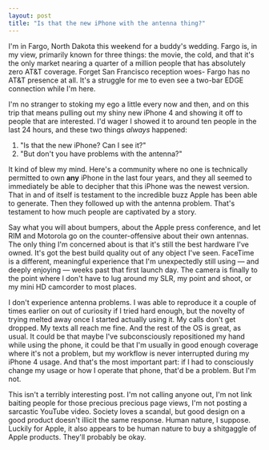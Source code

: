 ```yaml
---
layout: post
title: "Is that the new iPhone with the antenna thing?"
---
```


I'm in Fargo, North Dakota this weekend for a buddy's wedding. Fargo is, in my view, primarily known for three things: the movie, the cold, and that it's the only market nearing a quarter of a million people that has absolutely zero AT&T coverage. Forget San Francisco reception woes- Fargo has no AT&T presence at all. It's a struggle for me to even see a two-bar EDGE connection while I'm here.

I'm no stranger to stoking my ego a little every now and then, and on this trip that means pulling out my shiny new iPhone 4 and showing it off to people that are interested. I'd wager I showed it to around ten people in the last 24 hours, and these two things *always* happened:

1. "Is that the new iPhone? Can I see it?"
2. "But don't you have problems with the antenna?"

It kind of blew my mind. Here's a community where no one is technically permitted to own **any** iPhone in the last four years, and they all seemed to immediately be able to decipher that this iPhone was the newest version. That in and of itself is testament to the incredible buzz Apple has been able to generate. Then they followed up with the antenna problem. That's testament to how much people are captivated by a story.

Say what you will about bumpers, about the Apple press conference, and let RIM and Motorola go on the counter-offensive about their own antennas. The only thing I'm concerned about is that it's still the best hardware I've owned. It's got the best build quality out of any object I've seen. FaceTime is a different, meaningful experience that I'm unexpectedly still using — and deeply enjoying — weeks past that first launch day. The camera is finally to the point where I don't have to lug around my SLR, my point and shoot, or my mini HD camcorder to most places.

I don't experience antenna problems. I was able to reproduce it a couple of times earlier on out of curiosity if I tried hard enough, but the novelty of trying melted away once I started actually using it. My calls don't get dropped. My texts all reach me fine. And the rest of the OS is great, as usual. It could be that maybe I've subconsciously repositioned my hand while using the phone, it could be that I'm usually in good enough coverage where it's not a problem, but my workflow is never interrupted during my iPhone 4 usage. And that's the most important part: if I had to consciously change my usage or how I operate that phone, that'd be a problem. But I'm not.

This isn't a terribly interesting post. I'm not calling anyone out, I'm not link baiting people for those precious precious page views, I'm not posting a sarcastic YouTube video. Society loves a scandal, but good design on a good product doesn't illicit the same response. Human nature, I suppose. Luckily for Apple, it also appears to be human nature to buy a shitgaggle of Apple products. They'll probably be okay.